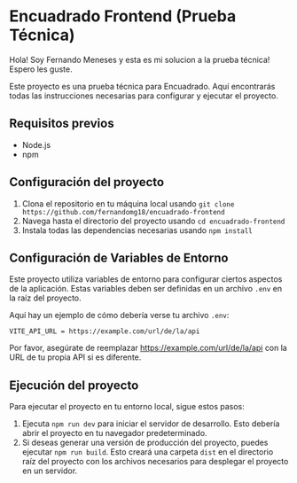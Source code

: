 # Encuadrado Frontend (Prueba Técnica)

Hola! Soy Fernando Meneses y esta es mi solucion a la prueba técnica! Espero les guste.

Este proyecto es una prueba técnica para Encuadrado. Aquí encontrarás todas las instrucciones necesarias para configurar y ejecutar el proyecto.

## Requisitos previos

- Node.js
- npm

## Configuración del proyecto

1. Clona el repositorio en tu máquina local usando `git clone https://github.com/fernandomg18/encuadrado-frontend`
2. Navega hasta el directorio del proyecto usando `cd encuadrado-frontend`
3. Instala todas las dependencias necesarias usando `npm install`

## Configuración de Variables de Entorno

Este proyecto utiliza variables de entorno para configurar ciertos aspectos de la aplicación. Estas variables deben ser definidas en un archivo `.env` en la raíz del proyecto.

Aquí hay un ejemplo de cómo debería verse tu archivo `.env`:

```properties
VITE_API_URL = https://example.com/url/de/la/api
```

Por favor, asegúrate de reemplazar https://example.com/url/de/la/api con la URL de tu propia API si es diferente.

## Ejecución del proyecto

Para ejecutar el proyecto en tu entorno local, sigue estos pasos:

1. Ejecuta `npm run dev` para iniciar el servidor de desarrollo. Esto debería abrir el proyecto en tu navegador predeterminado.
2. Si deseas generar una versión de producción del proyecto, puedes ejecutar `npm run build`. Esto creará una carpeta `dist` en el directorio raíz del proyecto con los archivos necesarios para desplegar el proyecto en un servidor.
